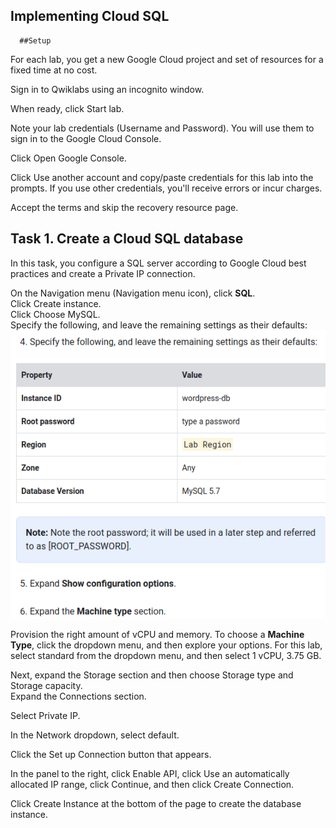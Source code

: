 ## Implementing Cloud SQL
      ##Setup
For each lab, you get a new Google Cloud project and set of resources for a fixed time at no cost.

Sign in to Qwiklabs using an incognito window.

When ready, click Start lab.

Note your lab credentials (Username and Password). You will use them to sign in to the Google Cloud Console.

Click Open Google Console.

Click Use another account and copy/paste credentials for this lab into the prompts.
If you use other credentials, you'll receive errors or incur charges.

Accept the terms and skip the recovery resource page.

## Task 1. Create a Cloud SQL database
In this task, you configure a SQL server according to Google Cloud best practices and create a Private IP connection.

On the Navigation menu (Navigation menu icon), click **SQL**.<br>
Click Create instance.<br>
Click Choose MySQL.<br>
Specify the following, and leave the remaining settings as their defaults:<br>
![setup](./setup.png) <br>

Provision the right amount of vCPU and memory. To choose a **Machine Type**, click the dropdown menu, and then explore your options.
For this lab, select standard from the dropdown menu, and then select 1 vCPU, 3.75 GB. <br>

Next, expand the Storage section and then choose Storage type and Storage capacity. <br>
Expand the Connections section. <br>

Select Private IP.  <br>

In the Network dropdown, select default.  <br>

Click the Set up Connection button that appears.  <br>

In the panel to the right, click Enable API, click Use an automatically allocated IP range, click Continue, and then click Create Connection.  <br>

Click Create Instance at the bottom of the page to create the database instance.  <br>